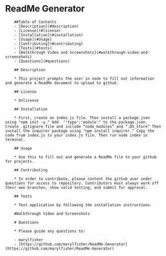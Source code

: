 # ReadMe Generator

        ##Table of Contents
        - [Description](#description)
        - [License](#license)
        - [Installation](#installation)
        - [Usage](#Usage)
        - [Contributing](#contributing)
        - [Tests](#tests)
        - [Walkthrough Video and Screenshots](#walkthrough-video-and-screenshots)
        - [Questions](#questions)

        ## Description 

        * This project prompts the user in node to fill out information and generate a ReadMe document to upload to github.

        ## License

        * Unlicense

        ## Installation 

        * First, create an index.js file. Then install a package.json using "npm init -y." Add  "'type':'module'" to the package.json. Create .gitignore file and include “node_modules” and “.DS_store” Then install the inquirer package using "npm install inquirer." Copy the code from index.js to your index.js file. Then run node index in terminal.

        ## Usage 

        * Use this to fill out and generate a ReadMe file to your github for projects.

        ## Contributing

        * In order to contribute, please content the github user under questions for access to repository. Contributors must always work off their own branches, show valid testing, and submit for approval.

        ## Tests

        * Test application by following the installation instructions. 

        #Walkthrough Video and Screenshots

        # Questions

        * Please guide any questions to:

        - marylfisher
        - [https://github.com/marylfisher/ReadMe-Generator](https://github.com/marylfisher/ReadMe-Generator)

    